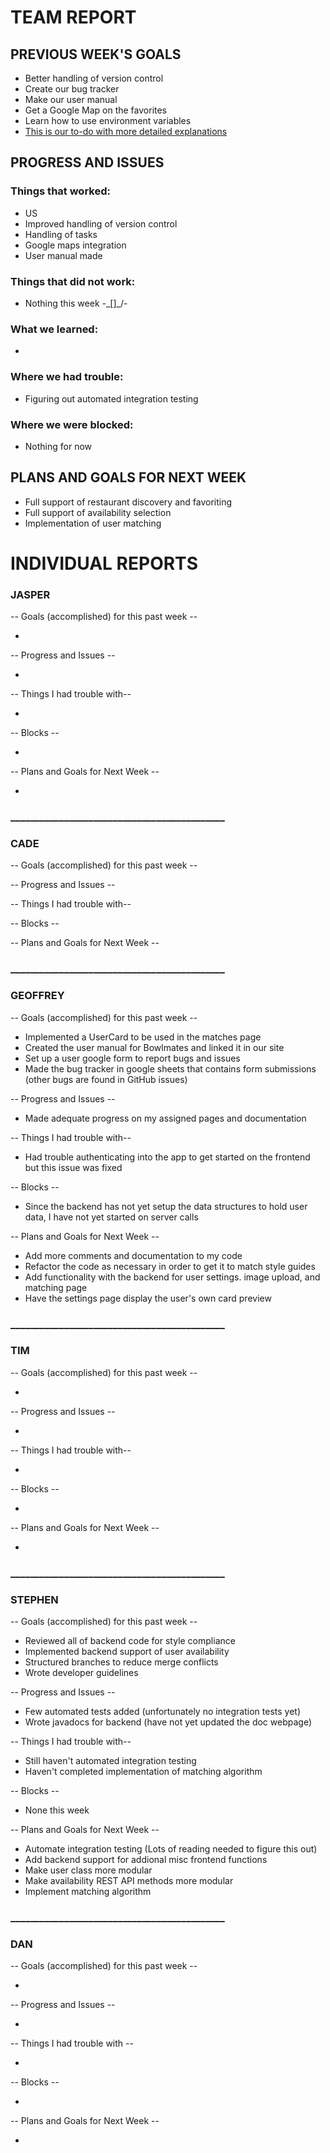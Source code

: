 # TEAM REPORT

## PREVIOUS WEEK'S GOALS

* Better handling of version control
* Create our bug tracker
* Make our user manual
* Get a Google Map on the favorites
* Learn how to use environment variables
* [This is our to-do with more detailed explanations](https://docs.google.com/document/d/1-pLM1xxcTSCTpY7jvfekCzOhxwAExfkQRLfBgH_-mco/edit)

## PROGRESS AND ISSUES

### Things that worked:

* US
* Improved handling of version control
* Handling of tasks
* Google maps integration
* User manual made

### Things that did not work:

* Nothing this week -\_[]_/-

### What we learned:

* 

### Where we had trouble:

* Figuring out automated integration testing

### Where we were blocked:

* Nothing for now

## PLANS AND GOALS FOR NEXT WEEK

* Full support of restaurant discovery and favoriting
* Full support of availability selection
* Implementation of user matching

# INDIVIDUAL REPORTS

### JASPER

-- Goals (accomplished) for this past week --

* 

-- Progress and Issues --

*

-- Things I had trouble with--

* 

-- Blocks --

* 

-- Plans and Goals for Next Week --

* 
  

### ____________________________________________

### CADE

-- Goals (accomplished) for this past week -- 


-- Progress and Issues --


-- Things I had trouble with--


-- Blocks --


-- Plans and Goals for Next Week --


### ____________________________________________

### GEOFFREY

-- Goals (accomplished) for this past week --

* Implemented a UserCard to be used in the matches page
* Created the user manual for Bowlmates and linked it in our site
* Set up a user google form to report bugs and issues
* Made the bug tracker in google sheets that contains form submissions (other bugs are found in GitHub issues)

-- Progress and Issues --

* Made adequate progress on my assigned pages and documentation

-- Things I had trouble with--

* Had trouble authenticating into the app to get started on the frontend but this issue was fixed

-- Blocks --

* Since the backend has not yet setup the data structures to hold user data, I have not yet started on server calls

-- Plans and Goals for Next Week --

* Add more comments and documentation to my code
* Refactor the code as necessary in order to get it to match style guides
* Add functionality with the backend for user settings. image upload, and matching page
* Have the settings page display the user's own card preview


### ____________________________________________

### TIM

-- Goals (accomplished) for this past week --

* 

-- Progress and Issues --

* 

-- Things I had trouble with--

* 

-- Blocks --

* 

-- Plans and Goals for Next Week --

* 


### ____________________________________________

### STEPHEN

-- Goals (accomplished) for this past week --
  
  *  Reviewed all of backend code for style compliance
  *  Implemented backend support of user availability
  *  Structured branches to reduce merge conflicts
  *  Wrote developer guidelines

-- Progress and Issues --

  * Few automated tests added (unfortunately no integration tests yet)
  * Wrote javadocs for backend (have not yet updated the doc webpage)
  
-- Things I had trouble with--

  * Still haven't automated integration testing
  * Haven't completed implementation of matching algorithm
  
-- Blocks --

  * None this week
  
-- Plans and Goals for Next Week --

  * Automate integration testing (Lots of reading needed to figure this out)
  * Add backend support for addional misc frontend functions
  * Make user class more modular
  * Make availability REST API methods more modular
  * Implement matching algorithm

### ____________________________________________

### DAN

-- Goals (accomplished) for this past week --

* 

-- Progress and Issues --

* 

-- Things I had trouble with --

*

-- Blocks --

*

-- Plans and Goals for Next Week --

*
